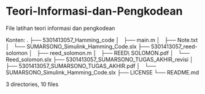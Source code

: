 # Teori-Informasi-dan-Pengkodean
File latihan teori informasi dan pengkodean

Konten:
.
├── 5301413057_Hamming_code
│   ├── main.m
│   ├── Note.txt
│   └── SUMARSONO_Simulink_Hamming_Code.slx
├── 5301413057_reed-solomon
│   ├── reed_solomon.m
│   ├── REED\ SOLOMON.pdf
│   └── Reed_solomon.slx
├── 5301413057_SUMARSONO_TUGAS_AKHIR_revisi
│   ├── 5301413057_SUMARSONO_TUGAS_AKHIR.pdf
│   └── SUMARSONO_Simulink_Hamming_Code.slx
├── LICENSE
└── README.md

3 directories, 10 files
